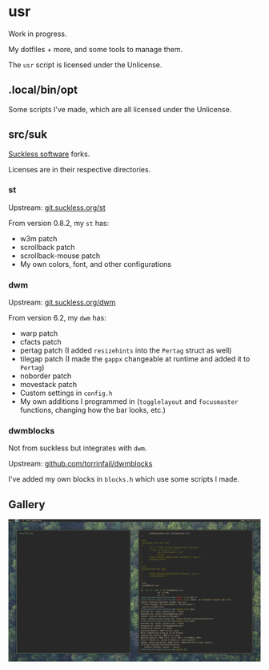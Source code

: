 # usr

Work in progress.

My dotfiles + more, and some tools to manage them.

The `usr` script is licensed under the Unlicense.

## .local/bin/opt

Some scripts I've made, which are all licensed under the Unlicense.

## src/suk

[Suckless software](https://suckless.org/) forks.

Licenses are in their respective directories.

### st

Upstream: [git.suckless.org/st](https://git.suckless.org/st/)

From version 0.8.2, my `st` has:
* w3m patch
* scrollback patch
* scrollback-mouse patch
* My own colors, font, and other configurations

### dwm

Upstream: [git.suckless.org/dwm](https://git.suckless.org/dwm/)

From version 6.2, my `dwm` has:

* warp patch
* cfacts patch
* pertag patch (I added `resizehints` into the `Pertag` struct as well)
* tilegap patch (I made the `gappx` changeable at runtime and added it to `Pertag`)
* noborder patch
* movestack patch
* Custom settings in `config.h` 
* My own additions I programmed in (`togglelayout` and `focusmaster` functions, changing how the bar looks, etc.)
 
### dwmblocks

Not from suckless but integrates with `dwm`.

Upstream: [github.com/torrinfail/dwmblocks](https://github.com/torrinfail/dwmblocks/)

I've added my own blocks in `blocks.h` which use some scripts I made.

## Gallery

![Screenshot of my desktop](https://raw.githubusercontent.com/tteeoo/usr/main/scrot.png)
